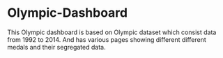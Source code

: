 # Olympic-Dashboard
This Olympic dashboard is based on Olympic dataset which consist data from 1992 to 2014. And has various pages showing different different medals and their segregated data.
